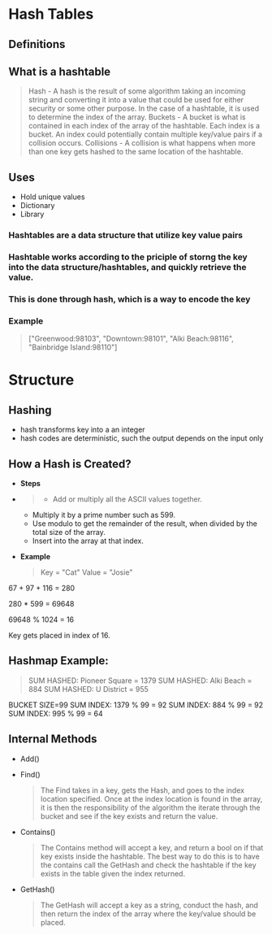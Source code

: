 # Hash Tables

## Definitions

## What is a hashtable

> Hash - A hash is the result of some algorithm taking an incoming string and converting it into a value that could be used for either security or some other purpose. In the case of a hashtable, it is used to determine the index of the array.
> Buckets - A bucket is what is contained in each index of the array of the hashtable. Each index is a bucket. An index could potentially contain multiple key/value pairs if a collision occurs.
> Collisions - A collision is what happens when more than one key gets hashed to the same location of the hashtable.

## Uses

- Hold unique values
- Dictionary
- Library

### Hashtables are a data structure that utilize key value pairs

### Hashtable works according to the priciple of storng the key into the data structure/hashtables, and quickly retrieve the value.

### This is done through hash, which is a way to encode the key

### Example

> ["Greenwood:98103", "Downtown:98101", "Alki Beach:98116", "Bainbridge Island:98110"]

# Structure

## Hashing

- hash transforms key into a an integer
- hash codes are deterministic, such the output depends on the input only

## How a Hash is Created?

- **Steps**
- > - Add or multiply all the ASCII values together.

  - Multiply it by a prime number such as 599.
  - Use modulo to get the remainder of the result, when divided by the total size of the array.
  - Insert into the array at that index.

- **Example**
  > Key = "Cat"
  > Value = "Josie"

67 + 97 + 116 = 280

280 \* 599 = 69648

69648 % 1024 = 16

Key gets placed in index of 16.

## Hashmap Example:

> SUM HASHED: Pioneer Square = 1379
> SUM HASHED: Alki Beach = 884
> SUM HASHED: U District = 955

BUCKET SIZE=99
SUM INDEX: 1379 % 99 = 92
SUM INDEX: 884 % 99 = 92
SUM INDEX: 995 % 99 = 64

## Internal Methods

- Add()

- Find()

  > The Find takes in a key, gets the Hash, and goes to the index location specified. Once at the index location is found in the array, it is then the responsibility of the algorithm the iterate through the bucket and see if the key exists and return the value.

- Contains()

  > The Contains method will accept a key, and return a bool on if that key exists inside the hashtable. The best way to do this is to have the contains call the GetHash and check the hashtable if the key exists in the table given the index returned.

- GetHash()
  > The GetHash will accept a key as a string, conduct the hash, and then return the index of the array where the key/value should be placed.
